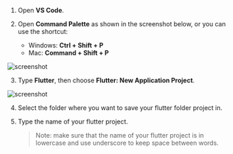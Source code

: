 1. Open **VS Code**.

2. Open **Command Palette** as shown in the screenshot below, or you can use the shortcut:

   - Windows: **Ctrl + Shift + P**
   - Mac: **Command + Shift + P**

![screenshot](https://lh5.googleusercontent.com/VwZI0144QyrgOwuK49U4x39gfwJOiq3baOIk6YYc_HdRbw188vSBxFZSB0bgYUp5NjxMEXxJ3MiyuQAEln_gphbDJ6TptwB7dDvNzCzp0gxVwBL4P3QQntgDbzm3p2x6m04siP-T)

3. Type **Flutter**, then choose **Flutter: New Application Project**.

![screenshot](https://lh4.googleusercontent.com/jyV_1g-v9FEkbgImN3qZ11ReOGcwAy_BgTcJM6ZW4oRKtfekQGEmAZGcYvSdRDrkixT4va1r6BWZFq5tTfne5YyC-CXaTsZLQwL9xqtqJ9evnspiPC2bIXbaJpXhD_dTHYPvor_Y)

4. Select the folder where you want to save your flutter folder project in.

5. Type the name of your flutter project.

   > Note: make sure that the name of your flutter project is in lowercase and use underscore to keep space between words.
